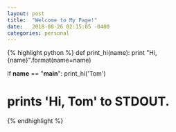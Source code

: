 ```yaml
---
layout: post
title:  "Welcome to My Page!"
date:   2018-08-26 02:15:05 -0400
categories: personal
---
```

{% highlight python %}
def print_hi(name):
  print "Hi, {name}".format(name=name)

if __name__ == "__main__":
  print_hi('Tom')
  # prints 'Hi, Tom' to STDOUT.

{% endhighlight %}
